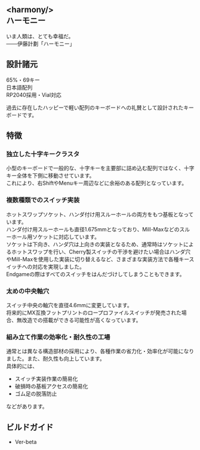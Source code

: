 \<harmony/>  
ハーモニー
----------------------------
いま人類は、とても幸福だ。  
───伊藤計劃「ハーモニー」

## 設計諸元
65%・69キー  
日本語配列  
RP2040採用・Vial対応  
  
過去に存在したハッピーで軽い配列のキーボードへの礼賛として設計されたキーボードです。  

## 特徴
### 独立した十字キークラスタ
小型のキーボードで一般的な、十字キーを主要部に詰め込む配列ではなく、十字キー全体を下側に移動させています。  
これにより、右ShiftやMenuキー周辺などに余裕のある配列となっています。
### 複数種類でのスイッチ実装
ホットスワップソケット、ハンダ付け用スルーホールの両方をもつ基板となっています。  
ハンダ付け用スルーホールも直径1.675mmとなっており、Mill-Maxなどのスルーホール用ソケットに対応しています。  
ソケットは下向き、ハンダ穴は上向きの実装となるため、通常時はソケットによるホットスワップを行い、Cherry製スイッチの干渉を避けたい場合はハンダ穴やMill-Maxを使用した実装に切り替えるなど、さまざまな実装方法で各種キースイッチへの対応を実現しました。  
Endgameの際はすべてのスイッチをはんだづけしてしまうこともできます。
### 太めの中央軸穴
スイッチ中央の軸穴を直径4.6mmに変更しています。  
将来的にMX互換フットプリントのロープロファイルスイッチが発売された場合、無改造での搭載ができる可能性が高くなっています。
### 組み立て作業の効率化・耐久性の工場
通常とは異なる構造部材の採用により、各種作業の省力化・効率化が可能になりました。また、耐久性も向上しています。  
具体的には、
- スイッチ実装作業の簡易化
- 破損時の基板アクセスの簡易化
- ゴム足の脱落防止
  
などがあります。

## ビルドガイド
- Ver-beta
